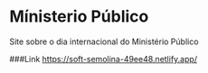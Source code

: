 # Mínisterio Público
Site sobre o dia internacional do Ministério Público

###Link
https://soft-semolina-49ee48.netlify.app/
